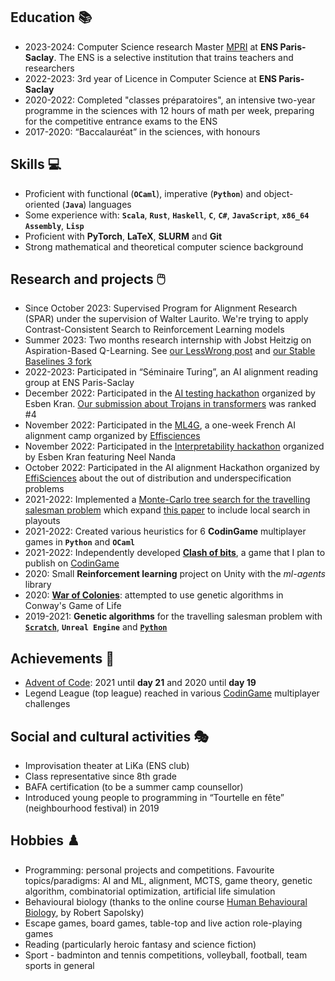 ## Education 📚
- 2023-2024: Computer Science research Master [MPRI](https://wikimpri.dptinfo.ens-cachan.fr/doku.php) at **ENS Paris-Saclay**. The ENS is a selective institution that trains teachers and researchers
- 2022-2023: 3rd year of Licence in Computer Science at **ENS Paris-Saclay**
- 2020-2022: Completed "classes préparatoires", an intensive two-year programme in the sciences with 12 hours of math per week, preparing for the competitive entrance exams to the ENS
- 2017-2020: “Baccalauréat” in the sciences, with honours


## Skills 💻
- Proficient with functional (**`OCaml`**), imperative (**`Python`**) and object-oriented (**`Java`**) languages
- Some experience with: **`Scala`**, **`Rust`**, **`Haskell`**, **`C`**, **`C#`**, **`JavaScript`**, **`x86_64 Assembly`**, **`Lisp`**
- Proficient with **PyTorch**, **LaTeX**, **SLURM** and **Git**
- Strong mathematical and theoretical computer science background

## Research and projects 🖱️
- Since October 2023: Supervised Program for Alignment Research (SPAR) under the supervision of Walter Laurito. We're trying to apply Contrast-Consistent Search to Reinforcement Learning models
- Summer 2023: Two months research internship with Jobst Heitzig on Aspiration-Based Q-Learning. See [our LessWrong post](https://www.lesswrong.com/posts/Z9P2m462wQ4qmH6uo/aspiration-based-q-learning) and [our Stable Baselines 3 fork](https://github.com/pik-gane/stable-baselines3-contrib-satisfia/)
- 2022-2023: Participated in “Séminaire Turing”, an AI alignment reading group at ENS Paris-Saclay 
- December 2022: Participated in the [AI testing hackathon](https://itch.io/jam/aitest) organized by Esben Kran. [Our submission about Trojans in transformers](https://itch.io/jam/aitest/rate/1842319) was ranked #4
- November 2022: Participated in the [ML4G](https://effisciences-research.notion.site/ML-for-Good-8b94525e6d98425083731a223b53b237), a one-week French AI alignment camp organized by [Effisciences](https://effisciences.org/)
- November 2022: Participated in the [Interpretability hackathon](https://alignmentjam.com/post/join-the-interpretability-hackathon) organized by Esben Kran featuring Neel Nanda
- October 2022: Participated in the AI alignment Hackathon organized by [EffiSciences](https://www.effisciences.org/) about the out of distribution and underspecification problems
- 2021-2022: Implemented a [Monte-Carlo tree search for the travelling salesman problem](https://github.com/Butanium/monte-carlo-tree-search-TSP) which expand [this paper](http://sasimi.jp/new/sasimi2016/files/archive/pdf/p352_R4-14.pdf) to include local search in playouts
- 2021-2022: Created various heuristics for 6 **CodinGame** multiplayer games in **`Python`** and **`OCaml`**
- 2021-2022: Independently developed [**Clash of bits**](https://github.com/Butanium/clash-of-bits), a game that I plan to publish on [CodinGame](https://www.codingame.com/contribute/view/6587dcc2e3a07bd4696c16a3e63238b4a184)
- 2020: Small **Reinforcement learning** project on Unity with the *ml-agents* library
- 2020: [**War of Colonies**](https://github.com/Butanium/War-of-colonies): attempted to use genetic algorithms in Conway's Game of Life
- 2019-2021: **Genetic algorithms** for the travelling salesman problem with [**`Scratch`**](https://scratch.mit.edu/projects/288141249), **`Unreal Engine`** and [**`Python`**](https://github.com/Butanium/Genetic_algorithm_for_TSP_python)

## Achievements 🥇
- [Advent of Code](https://adventofcode.com/): 2021 until **day 21** and  2020 until **day 19**
- Legend League (top league) reached in various [CodinGame] multiplayer challenges
<!-- - : [Spring Challenge 2022], [Spring Challenge 2021], [Mad Pod Racing] -->

## Social and cultural activities 🎭
- Improvisation theater at LiKa (ENS club)
- Class representative since 8th grade 
- BAFA certification (to be a summer camp counsellor) 
- Introduced young people to programming in “Tourtelle en fête” (neighbourhood festival) in 2019

## Hobbies ♟️
- Programming: personal projects and competitions. Favourite topics/paradigms: AI and ML, alignment, MCTS, game theory, genetic algorithm, combinatorial optimization, artificial life simulation
- Behavioural biology (thanks to the online course [Human Behavioural Biology](https://www.youtube.com/playlist?list=PLqeYp3nxIYpF7dW7qK8OvLsVomHrnYNjD), by Robert Sapolsky) 
- Escape games, board games, table-top and live action role-playing games
- Reading (particularly heroic fantasy and science fiction)
- Sport - badminton and tennis competitions, volleyball, football, team sports in general

[CodinGame]: https://www.codingame.com
[Spring Challenge 2022]: https://www.codingame.com/multiplayer/bot-programming/spring-challenge-2022
[Mad Pod Racing]: https://www.codingame.com/multiplayer/bot-programming/mad-pod-racing
[Spring Challenge 2021]: https://www.codingame.com/multiplayer/bot-programming/spring-challenge-2021